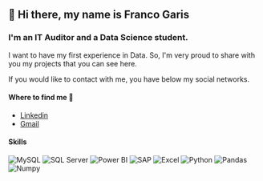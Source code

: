## 👋 Hi there, my name is Franco Garis

### I'm an IT Auditor and a Data Science student.

I want to have my first experience in Data. So, I'm very proud to share with you my projects that you can see here.

If you would like to contact with me, you have below my social networks.

#### Where to find me 📍

- [Linkedin](https://www.linkedin.com/in/francogaris/)
- [Gmail](https://mail.google.com/mail/u/0/?tab=rm&ogbl#inbox?compose=GTvVlcSHwfGwDhGKGjJzWKQVCvFPddVxtPnSRnsvVnHgrrZhtnHLHfSSVXQgzFJxtjDGjRVDGDBKj)

#### Skills
![MySQL](https://img.shields.io/badge/MySQL-blue?style=for-the-badge&logo=mysql&logoColor=white&labelColor=black)
![SQL Server](https://img.shields.io/badge/SQL_Server-red?style=for-the-badge&logo=microsoftsqlserver&logoColor=white&labelColor=black)
![Power BI](https://img.shields.io/badge/Power_BI-yellow?style=for-the-badge&logo=powerbi&logoColor=white&labelColor=black)
![SAP](https://img.shields.io/badge/SAP-lightblue?style=for-the-badge&logo=sap&logoColor=white&labelColor=black)
![Excel](https://img.shields.io/badge/Excel-green?style=for-the-badge&logo=microsoftexcel&logoColor=white&labelColor=black)
![Python](https://img.shields.io/badge/Python-yellowgreen?style=for-the-badge&logo=python&logoColor=white&labelColor=black)
![Pandas](https://img.shields.io/badge/Pandas-blueviolet?style=for-the-badge&logo=pandas&logoColor=white&labelColor=black)
![Numpy](https://img.shields.io/badge/Numpy-important?style=for-the-badge&logo=numpy&logoColor=white&labelColor=black)
